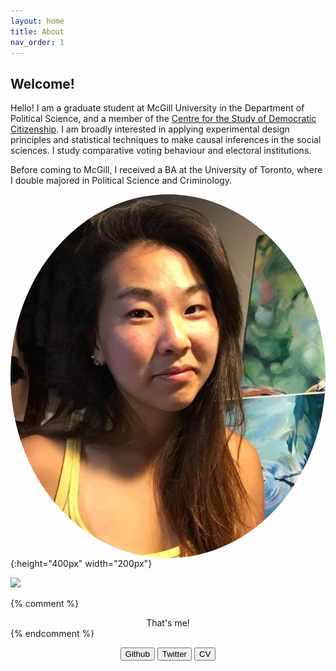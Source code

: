 ```yaml
---
layout: home
title: About
nav_order: 1
---
```


## Welcome!

<style>
img[alt="profile-picture"] {
  border-radius: 50%;
  display: block;
  margin: 0 auto;
}
</style>


Hello! I am a graduate student at McGill University in the Department of Political Science, and a member of the [Centre for the Study of Democratic Citizenship](https://csdc-cecd.ca/). I am broadly interested in applying experimental design principles and statistical techniques to make causal inferences in the social sciences. I study comparative voting behaviour and electoral institutions. 

Before coming to McGill, I received a BA at the University of Toronto, where I double majored in Political Science and Criminology. 


![profile-picture](/images/PF.jpg){:height="400px" width="200px"}

 <img src="a.jpg" onmouseover="this.src='b.jpg'" onmouseout="this.src='a.jpg'" />

<br>

<script src="https://kit.fontawesome.com/c6b0f9749c.js" crossorigin="anonymous"></script>


{% comment %}
<div style="text-align: center">
That's me! 
</div>
{% endcomment %}

<div style="text-align: center">

<a href="https://github.com/aychen5" target="_blank"><button class="btn"><i class="fab fa-github"></i> Github</button></a>
<a href="https://twitter.com/AYChen555" target="_blank"><button class="btn"><i class="fab fa-twitter"></i> Twitter</button></a>
<a href="https://drive.google.com/file/d/1agsNASFQreKcUVi9ghwtJKbI5lwDEPbf/view?usp=sharing" target="_blank"><button class="btn"><i class="fa fa-file-pdf-o"></i> CV</button></a>

</div>




